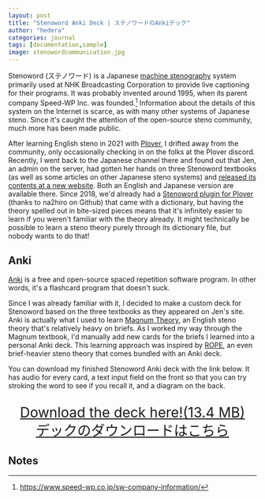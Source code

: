 ```yaml
---
layout: post
title: "Stenoword Anki Deck | ステノワードのAnkiデック"
author: "hedera"
categories: journal
tags: [documentation,sample]
image: stenowordcommunication.jpg
---
```


Stenoword (ステノワード) is a Japanese [machine stenography](https://en.wikipedia.org/wiki/Stenotype) system primarily used at NHK Broadcasting Corporation to provide live captioning for their programs. It was probably invented around 1995, when its parent company Speed-WP Inc. was founded.[^1] Information about the details of this system on the Internet is scarce, as with many other systems of Japanese steno. Since it's caught the attention of the open-source steno community, much more has been made public. 

[^1]: https://www.speed-wp.co.jp/sw-company-information/

After learning English steno in 2021 with [Plover](http://www.openstenoproject.org/plover/), I drifted away from the community, only occasionally checking in on the folks at the Plover discord. Recently, I went back to the Japanese channel there and found out that Jen, an admin on the server, had gotten her hands on three Stenoword textbooks (as well as some articles on other Japanese steno systems) and [released its contents at a new website](https://jenchanws.github.io/stenoword/). Both an English and Japanese version are available there. Since 2018, we'd already had a [Stenoword plugin for Plover](https://github.com/na2hiro/plover-japanese-stenoword) (thanks to na2hiro on Github) that came with a dictionary, but having the theory spelled out in bite-sized pieces means that it's infinitely easier to learn if you weren't familiar with the theory already. It might technically be possible to learn a steno theory purely through its dictionary file, but nobody wants to do that!

## Anki

[Anki](https://apps.ankiweb.net/) is a free and open-source spaced repetition software program. In other words, it's a flashcard program that doesn't suck.

Since I was already familiar with it, I decided to make a custom deck for Stenoword based on the three textbooks as they appeared on Jen's site. Anki is actually what I used to learn [Magnum Theory](https://www.magnumsteno.com/), an English steno theory that's relatively heavy on briefs. As I worked my way through the Magnum textbook, I'd manually add new cards for the briefs I learned into a personal Anki deck. This learning approach was inspired by [ROPE](https://www.reddit.com/r/Plover/comments/ads6yg/rope_22_remembering_outlines_in_plover_more/), an even brief-heavier steno theory that comes bundled with an Anki deck.

You can download my finished Stenoword Anki deck with the link below. It has audio for every card, a text input field on the front so that you can try stroking the word to see if you recall it, and a diagram on the back. 

<p style="font-size: 2em; line-height: 1.3em; text-align: center;">
	<a href="{{ site.github.url }}/assets/files/ステノワード.apkg">
		Download the deck here!(13.4 MB)<br>
	    デックのダウンロードはこちら
	</a>
</p>

## Notes